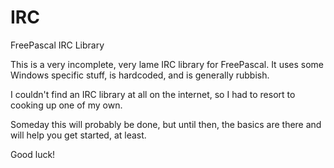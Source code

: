 IRC
===

FreePascal IRC Library

This is a very incomplete, very lame IRC library for FreePascal. It uses some Windows specific stuff, is hardcoded,
and is generally rubbish.

I couldn't find an IRC library at all on the internet, so I had to resort to cooking up one of my own.

Someday this will probably be done, but until then, the basics are there and will help you get started, at least.

Good luck!

